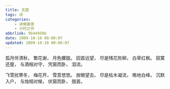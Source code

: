 ```yaml
---
title: 无题
tags: 诗
categories: 
    - 诗情画意
    - 少时之作
abbrlink: 9b44950b
date: 2009-10-10 00:00:07
updated: 2009-10-10 00:00:07
---
```

孤月伴清秋，
繁花谢，
月色朦胧。
回首远望，
尽是残花败柳，
白草红枫。
寂寞还屋，
与酒相对守，
凭窗而卧，
泪流。

飞雪扰寒冬，
梅花开，
雪意悠悠。
放眼望去，
尽是枯木凝流，
皓地白峰。
沉默入户，
与烛相对候，
伏窗而卧，
翘首。